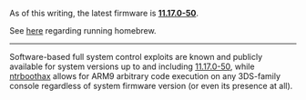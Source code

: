 As of this writing, the latest firmware is
**[11.17.0-50](11.17.0-50 "wikilink")**.

See [here](Homebrew_Exploits "wikilink") regarding running homebrew.

------------------------------------------------------------------------

Software-based full system control exploits are known and publicly
available for system versions up to and including
[11.17.0-50](11.17.0-50 "wikilink"), while
[ntrboothax](Bootloader#Non-NAND_FIRM_boot "wikilink") allows for ARM9
arbitrary code execution on any 3DS-family console regardless of system
firmware version (or even its presence at all).